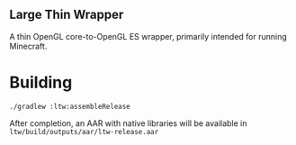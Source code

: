 ## Large Thin Wrapper
A thin OpenGL core-to-OpenGL ES wrapper, primarily intended for running Minecraft.

# Building
`./gradlew :ltw:assembleRelease`

After completion, an AAR with native libraries will be available in `ltw/build/outputs/aar/ltw-release.aar`
